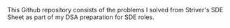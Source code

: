This Github repository consists of the problems I solved from Striver's SDE Sheet as part of my DSA preparation for SDE roles.